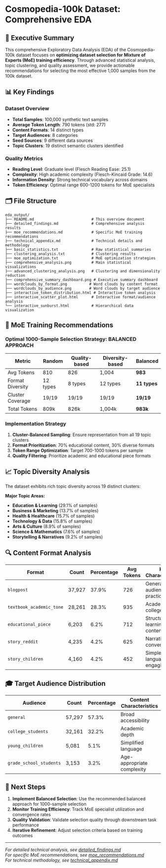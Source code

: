 # Cosmopedia-100k Dataset: Comprehensive EDA

## 🎯 Executive Summary

This comprehensive Exploratory Data Analysis (EDA) of the Cosmopedia-100k dataset focuses on **optimizing dataset selection for Mixture of Experts (MoE) training efficiency**. Through advanced statistical analysis, topic clustering, and quality assessment, we provide actionable recommendations for selecting the most effective 1,000 samples from the 100k dataset.

## 📊 Key Findings

### Dataset Overview
- **Total Samples**: 100,000 synthetic text samples
- **Average Token Length**: 790 tokens (std: 277)
- **Content Formats**: 14 distinct types
- **Target Audiences**: 8 categories
- **Seed Sources**: 9 different data sources
- **Topic Clusters**: 19 distinct semantic clusters identified

### Quality Metrics
- **Reading Level**: Graduate level (Flesch Reading Ease: 25.1)
- **Complexity**: High academic complexity (Flesch-Kincaid Grade: 14.6)
- **Information Density**: Strong technical vocabulary across domains
- **Token Efficiency**: Optimal range 600-1200 tokens for MoE specialists

## 🗂️ File Structure

```
eda_output/
├── README.md                          # This overview document
├── detailed_findings.md               # Comprehensive analysis results
├── moe_recommendations.md             # Specific MoE training recommendations
├── technical_appendix.md              # Technical details and methodology
├── basic_statistics.txt               # Raw statistical summaries
├── clustering_analysis.txt            # Clustering results
├── moe_optimization.txt               # MoE optimization strategies
├── comprehensive_analysis.png         # Main statistical visualizations
├── advanced_clustering_analysis.png   # Clustering and dimensionality reduction
├── comprehensive_summary_dashboard.png # Executive summary dashboard
├── wordclouds_by_format.png          # Word clouds by content format
├── wordclouds_by_audience.png        # Word clouds by target audience
├── interactive_token_distribution.html # Interactive token analysis
├── interactive_scatter_plot.html      # Interactive format/audience analysis
└── interactive_sunburst.html          # Hierarchical data visualization
```

## 🎯 MoE Training Recommendations

### Optimal 1000-Sample Selection Strategy: **BALANCED APPROACH**

| Metric | Random | Quality-based | Diversity-based | **Balanced** |
|--------|--------|---------------|-----------------|--------------|
| Avg Tokens | 810 | 826 | 1,004 | **983** |
| Format Diversity | 12 types | 8 types | 12 types | **11 types** |
| Cluster Coverage | 19/19 | 19/19 | 19/19 | **19/19** |
| Total Tokens | 809k | 826k | 1,004k | **983k** |

### Implementation Strategy
1. **Cluster-Balanced Sampling**: Ensure representation from all 19 topic clusters
2. **Format Prioritization**: 70% educational content, 30% diverse formats
3. **Token Range Optimization**: Target 700-1000 tokens per sample
4. **Quality Filtering**: Prioritize academic and educational piece formats

## 📈 Topic Diversity Analysis

The dataset exhibits rich topic diversity across 19 distinct clusters:

**Major Topic Areas:**
- **Education & Learning** (29.1% of samples)
- **Business & Marketing** (13.7% of samples)  
- **Health & Healthcare** (15.7% of samples)
- **Technology & Data** (15.8% of samples)
- **Arts & Culture** (8.9% of samples)
- **Science & Mathematics** (7.6% of samples)
- **Storytelling & Narratives** (9.2% of samples)

## 🔍 Content Format Analysis

| Format | Count | Percentage | Avg Tokens | Key Characteristics |
|--------|-------|------------|-------------|-------------------|
| `blogpost` | 37,927 | 37.9% | 726 | General audience, practical focus |
| `textbook_academic_tone` | 28,261 | 28.3% | 935 | Academic rigor, college-level |
| `educational_piece` | 6,203 | 6.2% | 712 | Structured learning content |
| `story_reddit` | 4,235 | 4.2% | 625 | Narrative, conversational |
| `story_children` | 4,160 | 4.2% | 452 | Simple language, engaging |

## 🎓 Target Audience Distribution

| Audience | Count | Percentage | Content Characteristics |
|----------|-------|------------|------------------------|
| `general` | 57,297 | 57.3% | Broad accessibility |
| `college_students` | 32,161 | 32.2% | Academic depth |
| `young_children` | 5,081 | 5.1% | Simplified language |
| `grade_school_students` | 3,153 | 3.2% | Age-appropriate complexity |

## 🚀 Next Steps

1. **Implement Balanced Selection**: Use the recommended balanced approach for 1000-sample selection
2. **Monitor Training Efficiency**: Track MoE specialist utilization and convergence rates
3. **Quality Validation**: Validate selection quality through downstream task performance
4. **Iterative Refinement**: Adjust selection criteria based on training outcomes

---

*For detailed technical analysis, see [detailed_findings.md](detailed_findings.md)*  
*For specific MoE recommendations, see [moe_recommendations.md](moe_recommendations.md)*  
*For technical methodology, see [technical_appendix.md](technical_appendix.md)*

